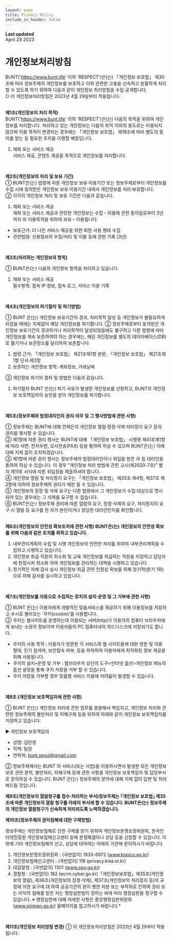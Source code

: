 ```yaml
---
layout: page
title: Privacy Policy
include_in_header: false
---
```


**Last updated**  
April 29 2023
# 개인정보처리방침
BUNT('https://www.bunt.life' 이하 'RESPECT')은(는) 「개인정보 보호법」 제30조에 따라 정보주체의 개인정보를 보호하고 이와 관련한 고충을 신속하고 원활하게 처리할 수 있도록 하기 위하여 다음과 같이 개인정보 처리방침을 수립·공개합니다.<br>
○ 이 개인정보처리방침은 2023년 4월 29일부터 적용됩니다.
<br><br>

**제1조(개인정보의 처리 목적)**<br>
BUNT('https://www.bunt.life' 이하 'RESPECT')은(는) 다음의 목적을 위하여 개인정보를 처리합니다. 처리하고 있는 개인정보는 다음의 목적 이외의 용도로는 이용되지 않으며 이용 목적이 변경되는 경우에는 「개인정보 보호법」 제18조에 따라 별도의 동의를 받는 등 필요한 조치를 이행할 예정입니다.
1. 재화 또는 서비스 제공<br>
서비스 제공, 콘텐츠 제공을 목적으로 개인정보를 처리합니다.
<br>

**제2조(개인정보의 처리 및 보유 기간)**<br>
① BUNT은(는) 법령에 따른 개인정보 보유·이용기간 또는 정보주체로부터 개인정보를 수집 시에 동의받은 개인정보 보유·이용기간 내에서 개인정보를 처리·보유합니다.<br>
② 각각의 개인정보 처리 및 보유 기간은 다음과 같습니다.

1. 재화 또는 서비스 제공<br>
재화 또는 서비스 제공과 관련한 개인정보는 수집・이용에 관한 동의일로부터 3년까지 위 이용목적을 위하여 보유・이용됩니다.<br>
- 보유근거: 더 나은 서비스 제공을 위한 회원 사용 행태 수집<br>
- 관련법령: 신용정보의 수집/처리 및 이용 등에 관한 기록 (3년)
<br>


**제3조(처리하는 개인정보의 항목)**

① BUNT은(는) 다음의 개인정보 항목을 처리하고 있습니다.
1. 재화 또는 서비스 제공<br>
필수항목: 접속 IP 정보, 접속 로그, 서비스 이용 기록
<br>


**제4조(개인정보의 파기절차 및 파기방법)**

① BUNT 은(는) 개인정보 보유기간의 경과, 처리목적 달성 등 개인정보가 불필요하게 되었을 때에는 지체없이 해당 개인정보를 파기합니다.
② 정보주체로부터 동의받은 개인정보 보유기간이 경과하거나 처리목적이 달성되었음에도 불구하고 다른 법령에 따라 개인정보를 계속 보존하여야 하는 경우에는, 해당 개인정보를 별도의 데이터베이스(DB)로 옮기거나 보관장소를 달리하여 보존합니다.
  1. 법령 근거: 「개인정보 보호법」 제21조제1항 본문, 「개인정보 보호법」 제21조제1항 단서·제3항
  2. 보존하는 개인정보 항목: 계좌정보, 거래날짜

③ 개인정보 파기의 절차 및 방법은 다음과 같습니다.
  1. 파기절차 BUNT 은(는) 파기 사유가 발생한 개인정보를 선정하고, BUNT의 개인정보 보호책임자의 승인을 받아 개인정보를 파기합니다.
<br>


**제5조(정보주체와 법정대리인의 권리·의무 및 그 행사방법에 관한 사항)**

① 정보주체는 BUNT에 대해 언제든지 개인정보 열람·정정·삭제·처리정지 요구 등의 권리를 행사할 수 있습니다.<br>
② 제1항에 따른 권리 행사는 BUNT에 대해 「개인정보 보호법」 시행령 제41조제1항에 따라 서면, 전자우편, 모사전송(FAX) 등을 통하여 하실 수 있으며 BUNT은(는) 이에 대해 지체 없이 조치하겠습니다.<br>
③ 제1항에 따른 권리 행사는 정보주체의 법정대리인이나 위임을 받은 자 등 대리인을 통하여 하실 수 있습니다. 이 경우 “개인정보 처리 방법에 관한 고시(제2020-7호)” 별지 제11호 서식에 따른 위임장을 제출하셔야 합니다.<br>
④ 개인정보 열람 및 처리정지 요구는 「개인정보 보호법」 제35조 제4항, 제37조 제2항에 의하여 정보주체의 권리가 제한 될 수 있습니다.<br>
⑤ 개인정보의 정정 및 삭제 요구는 다른 법령에서 그 개인정보가 수집 대상으로 명시되어 있는 경우에는 그 삭제를 요구할 수 없습니다.<br>
⑥ BUNT은(는) 정보주체 권리에 따른 열람의 요구, 정정·삭제의 요구, 처리정지의 요구 시 열람 등 요구를 한 자가 본인이거나 정당한 대리인인지를 확인합니다.<br>
<br>


**제6조(개인정보의 안전성 확보조치에 관한 사항) BUNT은(는) 개인정보의 안전성 확보를 위해 다음과 같은 조치를 취하고 있습니다.**

1. 내부관리계획의 수립 및 시행
개인정보의 안전한 처리를 위하여 내부관리계획을 수립하고 시행하고 있습니다.
2. 개인정보 취급 직원의 최소화 및 교육
개인정보를 취급하는 직원을 지정하고 담당자에 한정시켜 최소화 하여 개인정보를 관리하는 대책을 시행하고 있습니다.
3. 정기적인 자체 감사 실시
개인정보 취급 관련 안정성 확보를 위해 정기적(분기 1회)으로 자체 감사를 실시하고 있습니다.
<br>


**제7조(개인정보를 자동으로 수집하는 장치의 설치·운영 및 그 거부에 관한 사항)**

① BUNT 은(는) 이용자에게 개별적인 맞춤서비스를 제공하기 위해 이용정보를 저장하고 수시로 불러오는 ‘쿠키(cookie)’를 사용합니다.<br>
② 쿠키는 웹사이트를 운영하는데 이용되는 서버(http)가 이용자의 컴퓨터 브라우저에게 보내는 소량의 정보이며 이용자들의 PC 컴퓨터내의 하드디스크에 저장되기도 합니다.<br>
   - 쿠키의 사용 목적 : 이용자가 방문한 각 서비스와 웹 사이트들에 대한 방문 및 이용형태, 인기 검색어, 보안접속 여부, 등을 파악하여 이용자에게 최적화된 정보 제공을 위해 사용됩니다.<br>
   - 쿠키의 설치•운영 및 거부 : 웹브라우저 상단의 도구>인터넷 옵션>개인정보 메뉴의 옵션 설정을 통해 쿠키 저장을 거부 할 수 있습니다.<br>
   - 쿠키 저장을 거부할 경우 맞춤형 서비스 이용에 어려움이 발생할 수 있습니다.
<br>


**제8조 (개인정보 보호책임자에 관한 사항)**

① BUNT 은(는) 개인정보 처리에 관한 업무를 총괄해서 책임지고, 개인정보 처리와 관련한 정보주체의 불만처리 및 피해구제 등을 위하여 아래와 같이 개인정보 보호책임자를 지정하고 있습니다.

▶ 개인정보 보호책임자
  - 성명: 김민영
  - 직책: 팀장
  - 연락처: bunt.seoul@gmail.com

② 정보주체께서는 BUNT 의 서비스(또는 사업)을 이용하시면서 발생한 모든 개인정보 보호 관련 문의, 불만처리, 피해구제 등에 관한 사항을 개인정보 보호책임자 및 담당부서로 문의하실 수 있습니다. BUNT 은(는) 정보주체의 문의에 대해 지체 없이 답변 및 처리해드릴 것입니다.
<br>


**제9조(개인정보의 열람청구를 접수·처리하는 부서)정보주체는 ｢개인정보 보호법｣ 제35조에 따른 개인정보의 열람 청구를 아래의 부서에 할 수 있습니다. BUNT은(는) 정보주체의 개인정보 열람청구가 신속하게 처리되도록 노력하겠습니다.**
<br>


**제10조(정보주체의 권익침해에 대한 구제방법)**

정보주체는 개인정보침해로 인한 구제를 받기 위하여 개인정보분쟁조정위원회, 한국인터넷진흥원 개인정보침해신고센터 등에 분쟁해결이나 상담 등을 신청할 수 있습니다. 이 밖에 기타 개인정보침해의 신고, 상담에 대하여는 아래의 기관에 문의하시기 바랍니다.
  1. 개인정보분쟁조정위원회 : (국번없이) 1833-6972 (www.kopico.go.kr)
  2. 개인정보침해신고센터 : (국번없이) 118 (privacy.kisa.or.kr)
  3. 대검찰청 : (국번없이) 1301 (www.spo.go.kr)
  4. 경찰청 : (국번없이) 182 (ecrm.cyber.go.kr)「개인정보보호법」제35조(개인정보의 열람), 제36조(개인정보의 정정·삭제), 제37조(개인정보의 처리정지 등)의 규정에 의한 요구에 대 하여 공공기관의 장이 행한 처분 또는 부작위로 인하여 권리 또는 이익의 침해를 받은 자는 행정심판법이 정하는 바에 따라 행정심판을 청구할 수 있습니다.
  ※ 행정심판에 대해 자세한 사항은 중앙행정심판위원회(www.simpan.go.kr) 홈페이지를 참고하시기 바랍니다.*
<br>


**제11조(개인정보 처리방침 변경)**
① 이 개인정보처리방침은 2023년 4월 29부터 적용됩니다.
